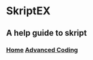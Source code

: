 # SkriptEX
## A help guide to skript

### <a href="index.md">Home</a> <a href="av.md">Advanced Coding</a>
